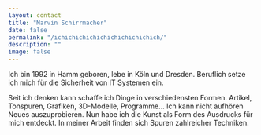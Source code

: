 ```yaml
---
layout: contact
title: "Marvin Schirrmacher"
date: false
permalink: "/ichichichichichichichichichich/"
description: ""
image: false
---
```


Ich bin 1992 in Hamm geboren, lebe in Köln und Dresden. Beruflich setze ich mich für die Sicherheit von IT Systemen ein.

Seit ich denken kann schaffe ich Dinge in verschiedensten Formen. Artikel, Tonspuren, Grafiken, 3D-Modelle, Programme... Ich kann nicht aufhören Neues auszuprobieren. Nun habe ich die Kunst als Form des Ausdrucks für mich entdeckt. In meiner Arbeit finden sich Spuren zahlreicher Techniken.

